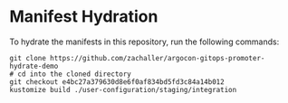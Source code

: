 # Manifest Hydration

To hydrate the manifests in this repository, run the following commands:

```shell
git clone https://github.com/zachaller/argocon-gitops-promoter-hydrate-demo
# cd into the cloned directory
git checkout e4bc27a379630d8e6f0af834bd5fd3c84a14b012
kustomize build ./user-configuration/staging/integration
```
